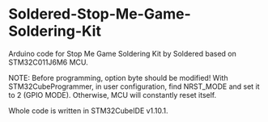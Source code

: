 # Soldered-Stop-Me-Game-Soldering-Kit

Arduino code for Stop Me Game Soldering Kit by Soldered based on STM32C011J6M6 MCU.

NOTE: Before programming, option byte should be modified! With STM32CubeProgrammer, in user configuration, find NRST_MODE and set it to 2 (GPIO MODE).
Otherwise, MCU will constantly reset itself.

Whole code is written in STM32CubeIDE v1.10.1.
